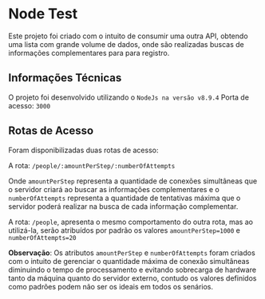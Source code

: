 # Node Test

Este projeto foi criado com o intuito de consumir uma outra API, obtendo uma lista com grande volume de dados, onde são realizadas buscas de informações complementares para para registro.

## Informações Técnicas


O projeto foi desenvolvido utilizando o `NodeJs na versão v8.9.4`
Porta de acesso: `3000`


## Rotas de Acesso
Foram disponibilizadas duas rotas de acesso:

A rota: `/people/:amountPerStep/:numberOfAttempts`

Onde `amountPerStep` representa a quantidade de conexões simultâneas que o servidor criará ao buscar as informações complementares e o `numberOfAttempts` representa a quantidade de tentativas máxima que o servidor poderá realizar na busca de cada informação complementar.

A rota: `/people`, apresenta o mesmo comportamento do outra rota, mas ao utilizá-la, serão atribuídos por padrão os valores `amountPerStep=1000` e `numberOfAttempts=20`

**Observação**: Os atributos `amountPerStep` e `numberOfAttempts` foram criados com o intuito de gerenciar o quantidade máxima de conexão simultâneas diminuindo o tempo de processamento e evitando sobrecarga de hardware tanto da máquina quanto do servidor externo, contudo os valores definidos como padrões podem não ser os ideais em todos os senários.